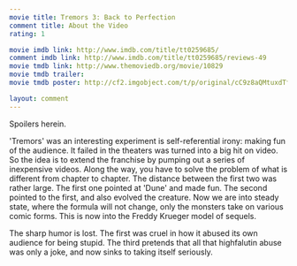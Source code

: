 ```yaml
---
movie title: Tremors 3: Back to Perfection
comment title: About the Video
rating: 1

movie imdb link: http://www.imdb.com/title/tt0259685/
comment imdb link: http://www.imdb.com/title/tt0259685/reviews-49
movie tmdb link: http://www.themoviedb.org/movie/10829
movie tmdb trailer: 
movie tmdb poster: http://cf2.imgobject.com/t/p/original/cC9z8aQMtuxdTfvRzM9MHGCo8A1.jpg

layout: comment
---
```


Spoilers herein.

'Tremors' was an interesting experiment is self-referential irony: making fun of the audience. It failed in the theaters was turned into a big hit on video. So the idea is to extend the franchise by pumping out a series of inexpensive videos. Along the way, you have to solve the problem of what is different from chapter to chapter. The distance between the first two was rather large. The first one pointed at 'Dune' and made fun. The second pointed to the first, and also evolved the creature. Now we are into steady state, where the formula will not change, only the monsters take on various comic forms. This is now into the Freddy Krueger model of sequels.

The sharp humor is lost. The first was cruel in how it abused its own audience for being stupid. The third pretends that all that highfalutin abuse was only a joke, and now sinks to taking itself seriously.